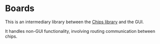 # Boards

This is an intermediary library between the [Chips library](https://github.com/veniamin-ilmer/chips) and the GUI.

It handles non-GUI functionality, involving routing communication between chips.
